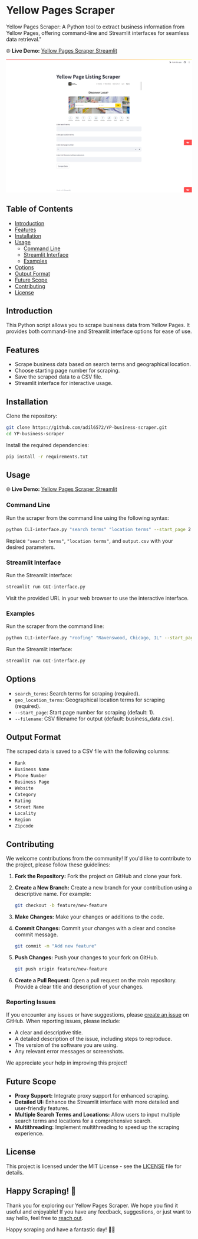 # Yellow Pages Scraper

Yellow Pages Scraper: A Python tool to extract business information from Yellow Pages, offering command-line and Streamlit interfaces for seamless data retrieval."

🌐 **Live Demo:** [Yellow Pages Scraper Streamlit](https://yp-scraper.streamlit.app/)

![YP Scraper](https://github.com/adil6572/YP-business-scraper/blob/main/streamlit-app.png)


## Table of Contents

- [Introduction](#introduction)
- [Features](#features)
- [Installation](#installation)
- [Usage](#usage)
  - [Command Line](#command-line)
  - [Streamlit Interface](#streamlit-interface)
  - [Examples](#examples)
- [Options](#options)
- [Output Format](#output-format)
- [Future Scope](#future-scope)
- [Contributing](#contributing)
- [License](#license)

## Introduction

This Python script allows you to scrape business data from Yellow Pages. It provides both command-line and Streamlit interface options for ease of use.

## Features

- Scrape business data based on search terms and geographical location.
- Choose starting page number for scraping.
- Save the scraped data to a CSV file.
- Streamlit interface for interactive usage.

## Installation

Clone the repository:

```bash
git clone https://github.com/adil6572/YP-business-scraper.git
cd YP-business-scraper
```

Install the required dependencies:

```bash
pip install -r requirements.txt
```

## Usage

🌐 **Live Demo:** [Yellow Pages Scraper Streamlit](https://yp-scraper.streamlit.app/)

### Command Line

Run the scraper from the command line using the following syntax:

```bash
python CLI-interface.py "search terms" "location terms" --start_page 2 --filename output.csv
```

Replace `"search terms"`, `"location terms"`, and `output.csv` with your desired parameters.

### Streamlit Interface

Run the Streamlit interface:

```bash
streamlit run GUI-interface.py
```

Visit the provided URL in your web browser to use the interactive interface.

### Examples

Run the scraper from the command line:

```bash
python CLI-interface.py "roofing" "Ravenswood, Chicago, IL" --start_page 2 --filename roofing.csv
```

Run the Streamlit interface:

```bash
streamlit run GUI-interface.py
```

## Options

- `search_terms`: Search terms for scraping (required).
- `geo_location_terms`: Geographical location terms for scraping (required).
- `--start_page`: Start page number for scraping (default: 1).
- `--filename`: CSV filename for output (default: business_data.csv).

## Output Format

The scraped data is saved to a CSV file with the following columns:

- `Rank`
- `Business Name`
- `Phone Number`
- `Business Page`
- `Website`
- `Category`
- `Rating`
- `Street Name`
- `Locality`
- `Region`
- `Zipcode`

## Contributing

We welcome contributions from the community! If you'd like to contribute to the project, please follow these guidelines:

1. **Fork the Repository:** Fork the project on GitHub and clone your fork.

2. **Create a New Branch:** Create a new branch for your contribution using a descriptive name. For example:

   ```bash
   git checkout -b feature/new-feature
   ```

3. **Make Changes:** Make your changes or additions to the code.

4. **Commit Changes:** Commit your changes with a clear and concise commit message.

   ```bash
   git commit -m "Add new feature"
   ```

5. **Push Changes:** Push your changes to your fork on GitHub.

   ```bash
   git push origin feature/new-feature
   ```

6. **Create a Pull Request:** Open a pull request on the main repository. Provide a clear title and description of your changes.

### Reporting Issues

If you encounter any issues or have suggestions, please [create an issue](https://github.com/adil6572/YP-business-scraper/issues) on GitHub. When reporting issues, please include:

- A clear and descriptive title.
- A detailed description of the issue, including steps to reproduce.
- The version of the software you are using.
- Any relevant error messages or screenshots.

We appreciate your help in improving this project!

## Future Scope

- **Proxy Support:** Integrate proxy support for enhanced scraping.
- **Detailed UI:** Enhance the Streamlit interface with more detailed and user-friendly features.
- **Multiple Search Terms and Locations:** Allow users to input multiple search terms and locations for a comprehensive search.
- **Multithreading:** Implement multithreading to speed up the scraping experience.

## License

This project is licensed under the MIT License - see the [LICENSE](LICENSE) file for details.

## Happy Scraping! 🌟

Thank you for exploring our Yellow Pages Scraper. We hope you find it useful and enjoyable! If you have any feedback, suggestions, or just want to say hello, feel free to [reach out](mailto:adilshaikh6572@gmail.com).

Happy scraping and have a fantastic day! 🚀✨
